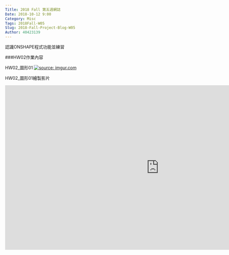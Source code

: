 ```yaml
---
Title: 2018 Fall 第五週網誌
Date: 2018-10-12 9:00
Category: Misc
Tags: 2018Fall-W05
Slug: 2018-Fall-Project-Blog-W05
Author: 40423139
---
```


認識ONSHAPE程式功能並練習

<!-- PELICAN_END_SUMMARY -->

###HW02作業內容

HW02_圖形01
<a href="https://imgur.com/9MoGUV8"><img src="https://i.imgur.com/9MoGUV8.png" title="source: imgur.com" /></a>

HW02_圖形01繪製影片
<iframe width="1003" height="538" src="https://www.youtube.com/embed/bEA0r9-xgh8" frameborder="0" allow="autoplay; encrypted-media" allowfullscreen></iframe>


